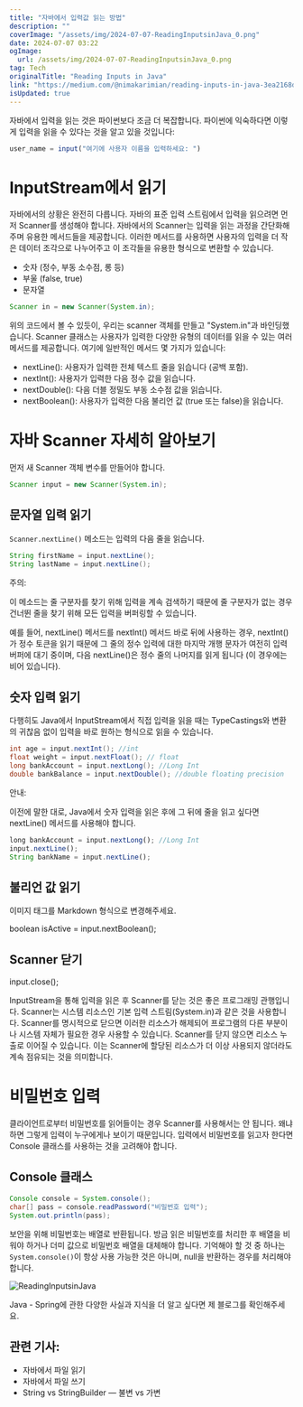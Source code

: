 ```yaml
---
title: "자바에서 입력값 읽는 방법"
description: ""
coverImage: "/assets/img/2024-07-07-ReadingInputsinJava_0.png"
date: 2024-07-07 03:22
ogImage: 
  url: /assets/img/2024-07-07-ReadingInputsinJava_0.png
tag: Tech
originalTitle: "Reading Inputs in Java"
link: "https://medium.com/@nimakarimian/reading-inputs-in-java-3ea2168d9516"
isUpdated: true
---
```





자바에서 입력을 읽는 것은 파이썬보다 조금 더 복잡합니다. 파이썬에 익숙하다면 이렇게 입력을 읽을 수 있다는 것을 알고 있을 것입니다:

```js
user_name = input("여기에 사용자 이름을 입력하세요: ")
```

# InputStream에서 읽기

자바에서의 상황은 완전히 다릅니다. 자바의 표준 입력 스트림에서 입력을 읽으려면 먼저 Scanner를 생성해야 합니다. 자바에서의 Scanner는 입력을 읽는 과정을 간단화해주며 유용한 메서드들을 제공합니다. 이러한 메서드를 사용하면 사용자의 입력을 더 작은 데이터 조각으로 나누어주고 이 조각들을 유용한 형식으로 변환할 수 있습니다.

<div class="content-ad"></div>

- 숫자 (정수, 부동 소수점, 롱 등)
- 부울 (false, true)
- 문자열

```java
Scanner in = new Scanner(System.in);
```

위의 코드에서 볼 수 있듯이, 우리는 scanner 객체를 만들고 "System.in"과 바인딩했습니다. Scanner 클래스는 사용자가 입력한 다양한 유형의 데이터를 읽을 수 있는 여러 메서드를 제공합니다. 여기에 일반적인 메서드 몇 가지가 있습니다:

- nextLine(): 사용자가 입력한 전체 텍스트 줄을 읽습니다 (공백 포함).
- nextInt(): 사용자가 입력한 다음 정수 값을 읽습니다.
- nextDouble(): 다음 더블 정밀도 부동 소수점 값을 읽습니다.
- nextBoolean(): 사용자가 입력한 다음 불리언 값 (true 또는 false)을 읽습니다.

<div class="content-ad"></div>

# 자바 Scanner 자세히 알아보기

먼저 새 Scanner 객체 변수를 만들어야 합니다.

```java
Scanner input = new Scanner(System.in);
```

## 문자열 입력 읽기

<div class="content-ad"></div>

`Scanner.nextLine()` 메소드는 입력의 다음 줄을 읽습니다.

```java
String firstName = input.nextLine();
String lastName = input.nextLine();
```

주의:

이 메소드는 줄 구분자를 찾기 위해 입력을 계속 검색하기 때문에 줄 구분자가 없는 경우 건너뛴 줄을 찾기 위해 모든 입력을 버퍼링할 수 있습니다.

<div class="content-ad"></div>

예를 들어, nextLine() 메서드를 nextInt() 메서드 바로 뒤에 사용하는 경우, nextInt()가 정수 토큰을 읽기 때문에 그 줄의 정수 입력에 대한 마지막 개행 문자가 여전히 입력 버퍼에 대기 중이며, 다음 nextLine()은 정수 줄의 나머지를 읽게 됩니다 (이 경우에는 비어 있습니다).

## 숫자 입력 읽기

다행히도 Java에서 InputStream에서 직접 입력을 읽을 때는 TypeCastings와 변환의 귀찮음 없이 입력을 바로 원하는 형식으로 읽을 수 있습니다.

```java
int age = input.nextInt(); //int
float weight = input.nextFloat(); // float
long bankAccount = input.nextLong(); //Long Int 
double bankBalance = input.nextDouble(); //double floating precision 
```

<div class="content-ad"></div>

안내:

이전에 말한 대로, Java에서 숫자 입력을 읽은 후에 그 뒤에 줄을 읽고 싶다면 nextLine() 메서드를 사용해야 합니다.

```js
long bankAccount = input.nextLong(); //Long Int
input.nextLine();
String bankName = input.nextLine();
```

## 불리언 값 읽기

<div class="content-ad"></div>

이미지 태그를 Markdown 형식으로 변경해주세요.


boolean isActive = input.nextBoolean();


## Scanner 닫기


input.close();


<div class="content-ad"></div>

InputStream을 통해 입력을 읽은 후 Scanner를 닫는 것은 좋은 프로그래밍 관행입니다. Scanner는 시스템 리소스인 기본 입력 스트림(System.in)과 같은 것을 사용합니다. Scanner를 명시적으로 닫으면 이러한 리소스가 해제되어 프로그램의 다른 부분이나 시스템 자체가 필요한 경우 사용할 수 있습니다. Scanner를 닫지 않으면 리소스 누출로 이어질 수 있습니다. 이는 Scanner에 할당된 리소스가 더 이상 사용되지 않더라도 계속 점유되는 것을 의미합니다.

# 비밀번호 입력

클라이언트로부터 비밀번호를 읽어들이는 경우 Scanner를 사용해서는 안 됩니다. 왜냐하면 그렇게 입력이 누구에게나 보이기 때문입니다. 입력에서 비밀번호를 읽고자 한다면 Console 클래스를 사용하는 것을 고려해야 합니다.

## Console 클래스

<div class="content-ad"></div>

```java
Console console = System.console();
char[] pass = console.readPassword("비밀번호 입력");
System.out.println(pass);
```

보안을 위해 비밀번호는 배열로 반환됩니다. 방금 읽은 비밀번호를 처리한 후 배열을 비워야 하거나 더미 값으로 비밀번호 배열을 대체해야 합니다. 기억해야 할 것 중 하나는 `System.console()`이 항상 사용 가능한 것은 아니며, null을 반환하는 경우를 처리해야 합니다.

![ReadingInputsinJava](/assets/img/2024-07-07-ReadingInputsinJava_0.png)

Java - Spring에 관한 다양한 사실과 지식을 더 알고 싶다면 제 블로그를 확인해주세요.


<div class="content-ad"></div>

## 관련 기사:

- 자바에서 파일 읽기
- 자바에서 파일 쓰기
- String vs StringBuilder — 불변 vs 가변